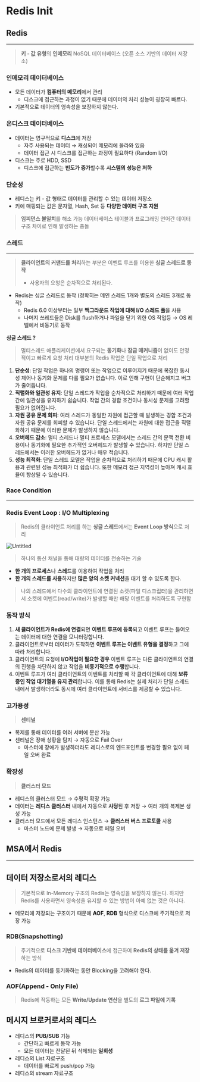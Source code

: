 # Redis Init

## Redis

---

> **키 - 값 유형**의 **인메모리** NoSQL 데이터베이스 (오픈 소스 기반의 데이터 저장소)
>

### 인메모리 데이터베이스

- 모든 데이터가 **컴퓨터의 메모리**에서 관리
    - 디스크에 접근하는 과정이 없기 때문에 데이터의 처리 성능이 굉장히 빠르다.
- 기본적으로 데이터의 영속성을 보장하지 않는다.

### 온디스크 데이터베이스

- 데이터는 영구적으로 **디스크**에 저장
    - 자주 사용되는 데이터 → 캐싱되어 메모리에 올라와 있음
    - 데이터 접근 시 디스크를 접근하는 과정이 필요하다 (Random I/O)
- 디스크는 주로 HDD, SSD
    - 디스크에 접근하는 **빈도가 증가**할수록 **시스템의 성능은 저하**

### 단순성

- 레디스는 키 - 값 형태로 데이터를 관리할 수 있는 데이터 저장소
- 키에 매핑되는 값은 문자열, Hash, Set 등 **다양한 데이터 구조 지원**

> **임피던스 불일치**를 해소 가능
데이터베이스 테이블과 프로그래밍 언어간 데이터 구조 차이로 인해 발생하는 충돌
>

### 스레드

---

> **클라이언트의 커맨드를 처리**하는 부분은 이벤트 루프를 이용한 **싱글 스레드로 동작**
>
> - 사용자의 요청은 순차적으로 처리된다.
- Redis는 싱글 스레드로 동작 (정확히는 메인 스레드 1개와 별도의 스레드 3개로 동작)
    - Redis 6.0 이상부터는 일부 **백그라운드 작업에 대해 I/O 스레드 풀**을 사용
    - 나머지 쓰레드들은 Disk를 flush하거나 파일을 닫기 위한 OS 작업등 → OS 레벨에서 비동기로 동작

**싱글 스레드 ?**

> 멀티스레드 애플리케이션에서 요구되는 **동기화**나 **잠금 매커니즘**이 없이도 안정적이고 빠르게 요청 처리
대부분의 Redis 작업은 단일 작업으로 처리
>
1. **단순성**: 단일 작업은 하나의 명령어 또는 작업으로 이루어지기 때문에 복잡한 동시성 제어나 동기화 문제를 다룰 필요가 없습니다. 이로 인해 구현이 단순해지고 버그가 줄어듭니다.
2. **직렬화와 일관성 유지**: 단일 스레드가 작업을 순차적으로 처리하기 때문에 여러 작업 간에 일관성을 유지하기 쉽습니다. 작업 간의 경합 조건이나 동시성 문제를 고려할 필요가 없어집니다.
3. **자원 공유 문제 회피**: 여러 스레드가 동일한 자원에 접근할 때 발생하는 경합 조건과 자원 공유 문제를 회피할 수 있습니다. 단일 스레드에서는 자원에 대한 접근을 직렬화하기 때문에 이러한 문제가 발생하지 않습니다.
4. **오버헤드 감소**: 멀티 스레드나 멀티 프로세스 모델에서는 스레드 간의 문맥 전환 비용이나 동기화에 필요한 추가적인 오버헤드가 발생할 수 있습니다. 하지만 단일 스레드에서는 이러한 오버헤드가 없거나 매우 적습니다.
5. **성능 최적화**: 단일 스레드 모델은 작업을 순차적으로 처리하기 때문에 CPU 캐시 활용과 관련된 성능 최적화가 더 쉽습니다. 또한 메모리 접근 지역성이 높아져 캐시 효율이 향상될 수 있습니다.

### Race Condition

---

### Redis Event Loop : I/O Multiplexing

> Redis의 클라이언트 처리를 하는 **싱글 스레드**에서는 **Event Loop 방식**으로 처리
>

![Untitled](Redis%20Init%20ada9d50068a44b11b4f334cc2182e6e7/Untitled.png)

> 하나의 통신 채널을 통해 대량의 데이터를 전송하는 기술
>
- **한 개의 프로세스**나 **스레드**를 이용하여 작업을 처리
- **한 개의 스레드를 사용**하지만 **많은 양의 소켓 커넥션**을 대기 할 수 있도록 한다.

> 나의 스레드에서 다수의 클라이언트에 연결된 소켓(파일 디스크립터)을 관리하면서 소켓에 이벤트(read/write)가 발생할 때만 해당 이벤트를 처리하도록 구현함
>

### 동작 방식

1. **새 클라이언트가 Redis에 연결**되면 **이벤트 루프에 등록**되고 이벤트 루프는 들어오는 데이터에 대한 연결을 모니터링합니다.
2. 클라이언트로부터 데이터가 도착하면 **이벤트 루프는 이벤트 유형을 결정**하고 그에 따라 처리합니다.
3. 클라이언트의 요청에 **I/O작업이 필요한 경우** 이벤트 루프는 다른 클라이언트의 연결의 진행을 차단하지 않고 작업을 **비동기적으로 수행**합니다.
4. 이벤트 루프가 여러 클라이언트의 이벤트를 처리할 때 각 클라이언트에 대해 **보류 중인 작업 대기열을 유지 관리**합니다. 이를 통해 Redis는 실제 처리가 단일 스레드 내에서 발생하더라도 동시에 여러 클라이언트에 서비스를 제공할 수 있습니다.

### 고가용성

> **센티널**
>
- 복제를 통해 데이터를 여러 서버에 분산 가능
- 센티널은 장애 상황을 탐지 → 자동으로 Fail Over
    - 마스터에 장애가 발생하더라도 레디스로의 엔드포인트를 변경할 필요 없이 페일 오버 완료

### 확장성

> **클러스터 모드**
>
- 레디스의 클러스터 모드 → 수평적 확장 가능
- 데이터는 **레디스 클러스터** 내에서 자동으로 **샤딩**된 후 저장 → 여러 개의 복제본 생성 가능
- 클러스터 모드에서 모든 레디스 인스턴스 → **클러스터 버스 프로토콜** 사용
    - 마스터 노드에 문제 발생 → 자동으로 페일 오버

## MSA에서 Redis

---

## 데이터 저장소로서의 레디스

> 기본적으로 In-Memory 구조의 Redis는 영속성을 보장하지 않는다. 하지만 Redis를 사용하면서 영속성을 유지할 수 있는 방법이 아예 없는 것은 아니다.
>
- 메모리에 저장되는 구조이기 때문에 **AOF**, **RDB** 형식으로 디스크에 주기적으로 저장 가능

### RDB(Snapshotting)

> 주기적으로 **디스크 기반에 데이터베이스**에 접근하여 **Redis의 상태를 옮겨 저장**하는 방식
>
- Redis의 데이터를 동기화하는 동안 Blocking을 고려해야 한다.

### AOF(Append - Only File)

> Redis에 작동하는 모든 **Write/Update 연산**을 별도의 **로그 파일에 기록**
>

## 메시지 브로커로서의 레디스

- 레디스의 **PUB/SUB** 기능
    - 간단하고 빠르게 동작 가능
    - 모든 데이터는 전달된 뒤 삭제되는 **일회성**
- 레디스의 List 자료구조
    - 데이터를 빠르게 push/pop 가능
- 레디스의 stream 자료구조
